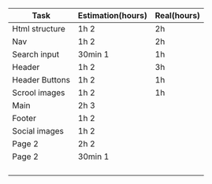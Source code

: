 | Task           | Estimation(hours) | Real(hours)    |
| -------------- | ----------------- | --------------|
| Html structure | 1h      2          |     2h        |
| Nav            | 1h      2          |     2h        |
| Search input   | 30min   1          |     1h        |
| Header         | 1h      2          |     3h        |
| Header Buttons | 1h      2          |     1h        |
| Scrool images  | 1h       2         |     1h        |
| Main           | 2h       3         |               |
| Footer         | 1h      2          |               |
| Social images  | 1h      2          |               |
| Page 2         | 2h      2          |               |
| Page 2         | 30min   1         |               |
|                |                   |               |
|                |                   |               |
|                |                   |               |
|                |                   |               |



